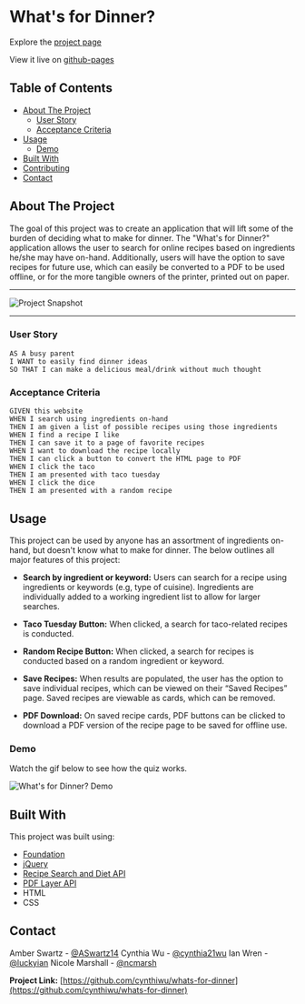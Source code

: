 # What's for Dinner? 

Explore the [project page](https://github.com/cynthiwu/whats-for-dinner)

View it live on [github-pages](https://cynthiwu.github.io/whats-for-dinner/)

## Table of Contents
- [About The Project](#about-the-project)
    - [User Story](#user-story)
    - [Acceptance Criteria](#acceptance-criteria)
- [Usage](#usage)
  - [Demo](#demo)
- [Built With](#built-with)
- [Contributing](#contributing)
- [Contact](#contact)


## About The Project

The goal of this project was to create an application that will lift some of the burden of deciding what to make for dinner. The "What's for Dinner?" application allows the user to search for online recipes based on ingredients he/she may have on-hand. Additionally, users will have the option to save recipes for future use, which can easily be converted to a PDF to be used offline, or for the more tangible owners of the printer, printed out on paper. 
<hr>

![Project Snapshot](./Assets/preview.png)

<hr>

### User Story

```
AS A busy parent
I WANT to easily find dinner ideas
SO THAT I can make a delicious meal/drink without much thought

```

### Acceptance Criteria

```
GIVEN this website
WHEN I search using ingredients on-hand
THEN I am given a list of possible recipes using those ingredients
WHEN I find a recipe I like
THEN I can save it to a page of favorite recipes
WHEN I want to download the recipe locally
THEN I can click a button to convert the HTML page to PDF 
WHEN I click the taco
THEN I am presented with taco tuesday
WHEN I click the dice
THEN I am presented with a random recipe

```

## Usage

This project can be used by anyone has an assortment of ingredients on-hand, but doesn't know what to make for dinner. The below outlines all major features of  this project:

* **Search by ingredient or keyword:** Users can search for a recipe using ingredients or keywords (e.g, type of cuisine). Ingredients are individually added to a working ingredient list to allow for larger searches.

* **Taco Tuesday Button:**  When clicked, a search for taco-related recipes is conducted.

* **Random Recipe Button:** When clicked, a search for recipes is conducted based on a random ingredient or keyword.  

* **Save Recipes:** When results are populated, the user has the option to save individual recipes, which can be viewed on their “Saved Recipes” page. Saved recipes are viewable as cards, which can be removed. 

* **PDF Download:** On saved recipe cards, PDF buttons can be clicked to download a PDF version of the recipe page to be saved for offline use. 

### Demo

Watch the gif below to see how the quiz works. 

![What's for Dinner? Demo](./Assets/whatsfordinner.gif)


## Built With

This project was built using:

* [Foundation](https://get.foundation/)
* [jQuery](https://jquery.com/)
* [Recipe Search and Diet API](https://rapidapi.com/edamam/api/recipe-search-and-diet/endpoints)
* [PDF Layer API](https://pdflayer.com/documentations)
* HTML
* CSS


## Contact

Amber Swartz - [@ASwartz14](https://github.com/ASwartz14)
Cynthia Wu - [@cynthia21wu](https://github.com/cynthiwu)
Ian Wren - [@luckyian](https://github.com/luckyian)
Nicole Marshall - [@ncmarsh](https://github.com/ncmarsh)


**Project Link:** [https://github.com/cynthiwu/whats-for-dinner](https://github.com/cynthiwu/whats-for-dinner)
